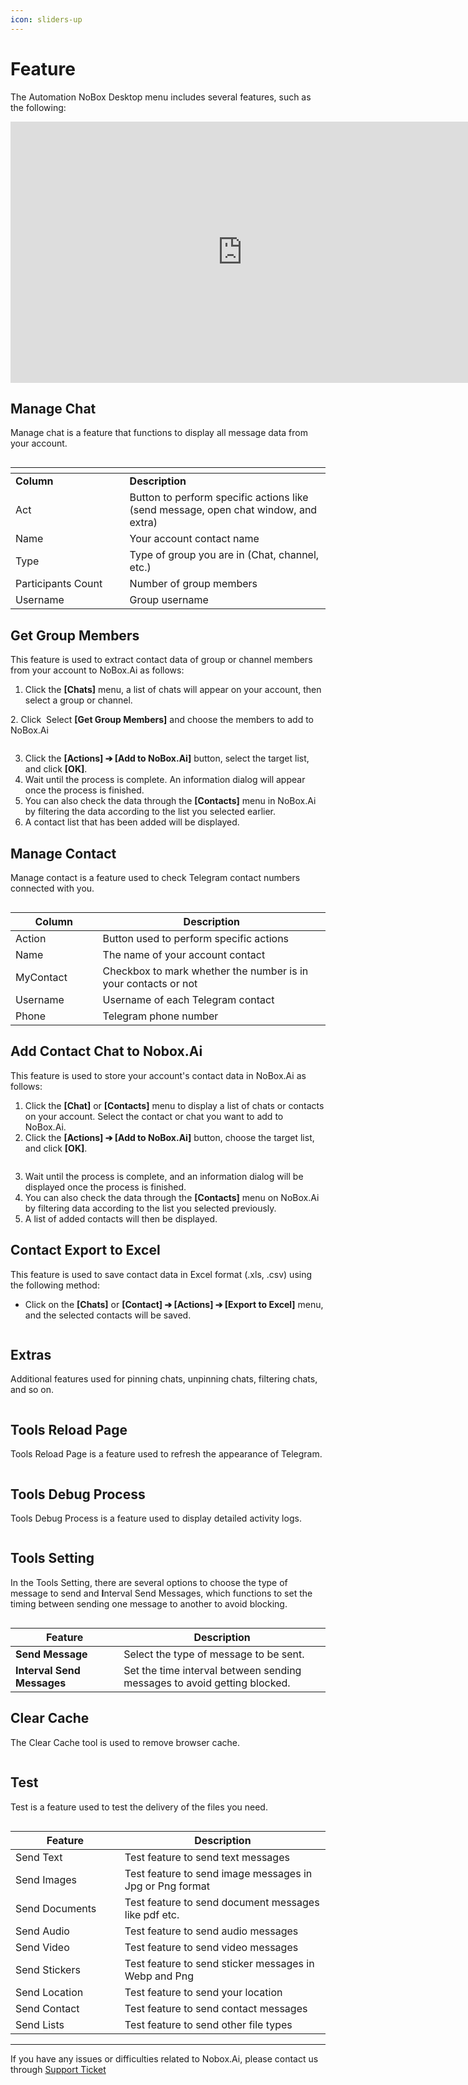 ```yaml
---
icon: sliders-up
---
```


# Feature

The Automation NoBox Desktop menu includes several features, such as the following:

<iframe width="742" height="418" src="https://www.youtube.com/embed/xhIlIABO3SQ/" title="01. Instalasi NoBox Desktop" frameborder="0" allow="accelerometer; autoplay; clipboard-write; encrypted-media; gyroscope; picture-in-picture; web-share" referrerpolicy="strict-origin-when-cross-origin" allowfullscreen></iframe>

## **Manage Chat**

Manage chat is a feature that functions to display all message data from your account.

<figure><img src="../.gitbook/assets/Chats.png" alt=""><figcaption></figcaption></figure>

<table data-header-hidden><thead><tr><th width="166.5999755859375"></th><th></th></tr></thead><tbody><tr><td><strong>Column</strong></td><td><strong>Description</strong></td></tr><tr><td>Act</td><td>Button to perform specific actions like (send message, open chat window, and extra)</td></tr><tr><td>Name</td><td>Your account contact name</td></tr><tr><td>Type</td><td>Type of group you are in (Chat, channel, etc.)</td></tr><tr><td>Participants Count</td><td>Number of group members</td></tr><tr><td>Username</td><td>Group username</td></tr></tbody></table>

## **Get Group Members**

This feature is used to extract contact data of group or channel members from your account to NoBox.Ai as follows:

1. Click the **\[Chats]** menu, a list of chats will appear on your account, then select a group or channel.

2\. Click <img src="../.gitbook/assets/Act.png" alt="" data-size="line"> Select **\[Get Group Members]** and choose the members to add to NoBox.Ai

<figure><img src="../.gitbook/assets/Get members.png" alt=""><figcaption></figcaption></figure>

3. Click the **\[Actions] ➔ \[Add to NoBox.Ai]** button, select the target list, and click **\[OK]**.
4. Wait until the process is complete. An information dialog will appear once the process is finished.
5. You can also check the data through the **\[Contacts]** menu in NoBox.Ai by filtering the data according to the list you selected earlier.
6. A contact list that has been added will be displayed.

## **Manage Contact**

Manage contact is a feature used to check Telegram contact numbers connected with you.

<figure><img src="../.gitbook/assets/Contacts.png" alt=""><figcaption></figcaption></figure>

<table><thead><tr><th width="123.59991455078125">Column</th><th>Description</th></tr></thead><tbody><tr><td>Action</td><td>Button used to perform specific actions</td></tr><tr><td>Name</td><td>The name of your account contact</td></tr><tr><td>MyContact</td><td>Checkbox to mark whether the number is in your contacts or not</td></tr><tr><td>Username</td><td>Username of each Telegram contact</td></tr><tr><td>Phone</td><td>Telegram phone number</td></tr></tbody></table>

## Add Contact Chat to Nobox.Ai

This feature is used to store your account's contact data in NoBox.Ai as follows:

1. Click the **\[Chat]** or **\[Contacts]** menu to display a list of chats or contacts on your account. Select the contact or chat you want to add to NoBox.Ai.
2. Click the **\[Actions] ➔ \[Add to NoBox.Ai]** button, choose the target list, and click **\[OK]**.

<figure><img src="../.gitbook/assets/Add to NoBox.png" alt=""><figcaption></figcaption></figure>

3. Wait until the process is complete, and an information dialog will be displayed once the process is finished.
4. You can also check the data through the **\[Contacts]** menu on NoBox.Ai by filtering data according to the list you selected previously.
5. A list of added contacts will then be displayed.

## **Contact Export to Excel**

This feature is used to save contact data in Excel format (.xls, .csv) using the following method:

- Click on the **\[Chats]** or **\[Contact] ➔ \[Actions] ➔ \[Export to Excel]** menu, and the selected contacts will be saved.

<figure><img src="../.gitbook/assets/Export to Excel.png" alt=""><figcaption></figcaption></figure>

## **Extras**

Additional features used for pinning chats, unpinning chats, filtering chats, and so on.

<figure><img src="../.gitbook/assets/Extra.png" alt=""><figcaption></figcaption></figure>

## **Tools Reload Page**

Tools Reload Page is a feature used to refresh the appearance of Telegram.

<figure><img src="../.gitbook/assets/Reload page.png" alt=""><figcaption></figcaption></figure>

## **Tools Debug Process**

Tools Debug Process is a feature used to display detailed activity logs.

<figure><img src="../.gitbook/assets/Debug process.png" alt=""><figcaption></figcaption></figure>

## **Tools Setting**

In the Tools Setting, there are several options to choose the type of message to send and **I**nterval Send Messages, which functions to set the timing between sending one message to another to avoid blocking.

<figure><img src="../.gitbook/assets/Settings.png" alt=""><figcaption></figcaption></figure>

<table><thead><tr><th width="157.199951171875">Feature</th><th>Description</th></tr></thead><tbody><tr><td><strong>Send Message</strong></td><td>Select the type of message to be sent.</td></tr><tr><td><strong>Interval Send Messages</strong></td><td>Set the time interval between sending messages to avoid getting blocked.</td></tr></tbody></table>

## **Clear Cache**

The Clear Cache tool is used to remove browser cache.

<figure><img src="../.gitbook/assets/Clear Cache.png" alt=""><figcaption></figcaption></figure>

## **Test**

Test is a feature used to test the delivery of the files you need.

<figure><img src="../.gitbook/assets/Tests.png" alt=""><figcaption></figcaption></figure>

<table><thead><tr><th width="158.79998779296875">Feature</th><th>Description</th></tr></thead><tbody><tr><td>Send Text</td><td>Test feature to send text messages</td></tr><tr><td>Send Images</td><td>Test feature to send image messages in Jpg or Png format</td></tr><tr><td>Send Documents</td><td>Test feature to send document messages like pdf etc.</td></tr><tr><td>Send Audio</td><td>Test feature to send audio messages</td></tr><tr><td>Send Video</td><td>Test feature to send video messages</td></tr><tr><td>Send Stickers</td><td>Test feature to send sticker messages in Webp and Png</td></tr><tr><td>Send Location</td><td>Test feature to send your location</td></tr><tr><td>Send Contact</td><td>Test feature to send contact messages</td></tr><tr><td>Send Lists</td><td>Test feature to send other file types</td></tr></tbody></table>

---

If you have any issues or difficulties related to Nobox.Ai, please contact us through [Support Ticket](https://crm.nobox.ai/clients/tickets)
